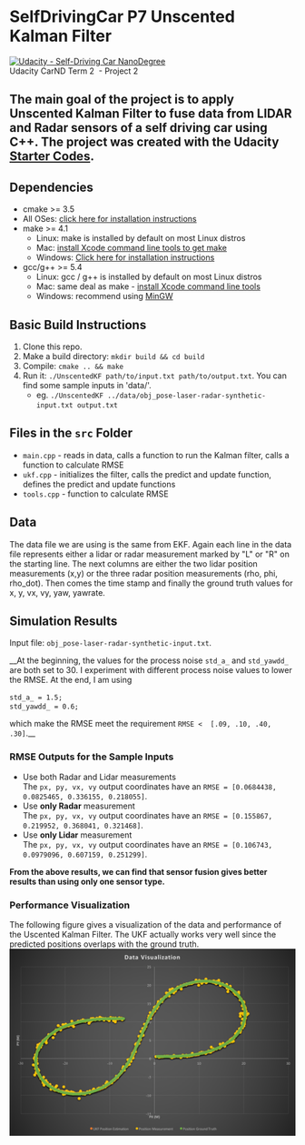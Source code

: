 # SelfDrivingCar P7 Unscented Kalman Filter
[![Udacity - Self-Driving Car NanoDegree](https://s3.amazonaws.com/udacity-sdc/github/shield-carnd.svg)](http://www.udacity.com/drive)  
Udacity CarND Term 2  - Project 2 

The main goal of the project is to apply Unscented Kalman Filter to fuse data from LIDAR and Radar sensors of a self driving car using C++. The project was created with the Udacity [Starter Codes](https://github.com/udacity/CarND-Unscented-Kalman-Filter-Project).
---

## Dependencies

* cmake >= 3.5
 * All OSes: [click here for installation instructions](https://cmake.org/install/)
* make >= 4.1
  * Linux: make is installed by default on most Linux distros
  * Mac: [install Xcode command line tools to get make](https://developer.apple.com/xcode/features/)
  * Windows: [Click here for installation instructions](http://gnuwin32.sourceforge.net/packages/make.htm)
* gcc/g++ >= 5.4
  * Linux: gcc / g++ is installed by default on most Linux distros
  * Mac: same deal as make - [install Xcode command line tools](https://developer.apple.com/xcode/features/)
  * Windows: recommend using [MinGW](http://www.mingw.org/)

## Basic Build Instructions

1. Clone this repo.
2. Make a build directory: `mkdir build && cd build`
3. Compile: `cmake .. && make`
4. Run it: `./UnscentedKF path/to/input.txt path/to/output.txt`. You can find
   some sample inputs in 'data/'.
    - eg. `./UnscentedKF ../data/obj_pose-laser-radar-synthetic-input.txt output.txt`

## Files in the `src` Folder
* `main.cpp` - reads in data, calls a function to run the Kalman filter, calls a function to calculate RMSE
* `ukf.cpp` - initializes the filter, calls the predict and update function, defines the predict and update functions
* `tools.cpp` - function to calculate RMSE

## Data
The data file we are using is the same from EKF. Again each line in the data file represents either a lidar or radar measurement marked by "L" or "R" on the starting line. The next columns are either the two lidar position measurements (x,y) or the three radar position measurements (rho, phi, rho_dot). Then comes the time stamp and finally the ground truth values for x, y, vx, vy, yaw, yawrate.


## Simulation Results

Input file: `obj_pose-laser-radar-synthetic-input.txt`.

__At the beginning, the values for the process noise `std_a_` and `std_yawdd_` are both set to 30. I experiment with different process noise values to lower the RMSE. At the end, I am using 
```
std_a_ = 1.5;  
std_yawdd_ = 0.6;  
```
which make the RMSE meet the requirement `RMSE <  [.09, .10, .40, .30]`.__

### RMSE Outputs for the Sample Inputs

* Use both Radar and Lidar measurements  
The `px, py, vx, vy` output coordinates have an `RMSE = [0.0684438, 0.0825465, 0.336155, 0.218055]`.
* Use __only Radar__ measurement  
The `px, py, vx, vy` output coordinates have an `RMSE = [0.155867, 0.219952, 0.368041, 0.321468]`.
* Use __only Lidar__ measurement  
The `px, py, vx, vy` output coordinates have an `RMSE = [0.106743, 0.0979096, 0.607159, 0.251299]`.  

__From the above results, we can find that sensor fusion gives better results than using only one sensor type.__


### Performance Visualization
The following figure gives a visualization of the data and performance of the Uscented Kalman Filter. The UKF actually works very well since the predicted positions overlaps with the ground truth. 
![img](figs/visual.png)

